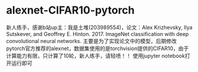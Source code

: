 # alexnet-CIFAR10-pytorch
新人练手，感谢b站up主：我是土堆(203989554)，论文：Alex Krizhevsky, Ilya Sutskever, and Geoffrey E. Hinton. 2017. ImageNet classification with deep convolutional neural networks.
主要是为了实现论文中的模型，后期修改pytorch官方推荐的alexnet，数据集使用的是torchvision提供的CIFAR10，由于计算能力有限，只计算了10轮，新人练手，请轻喷！！
使用jupyter notebook打开运行即可
